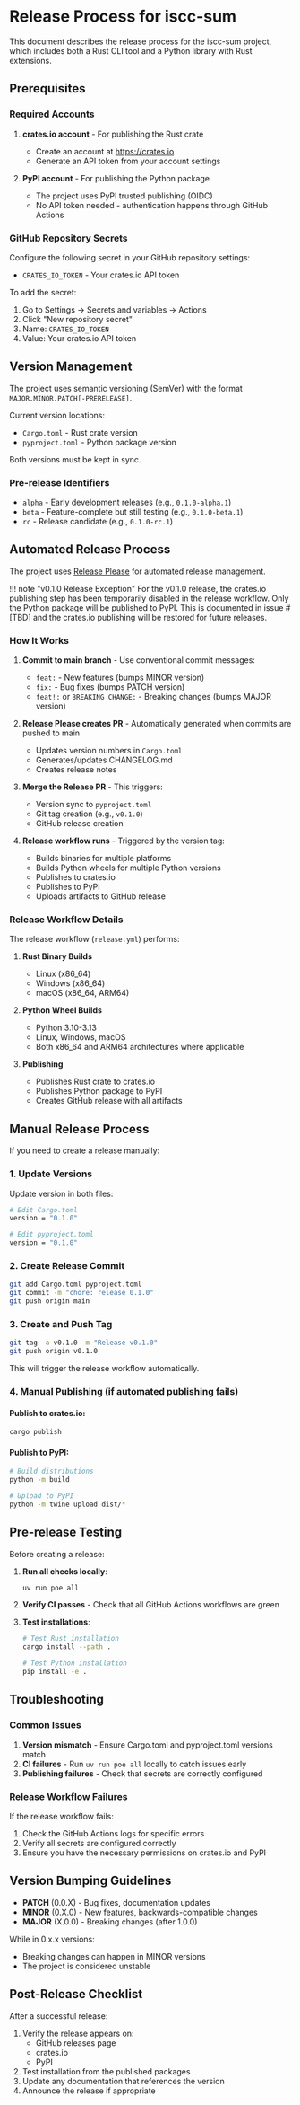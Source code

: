 # Release Process for iscc-sum

This document describes the release process for the iscc-sum project, which includes both a Rust CLI tool and a
Python library with Rust extensions.

## Prerequisites

### Required Accounts

1. **crates.io account** - For publishing the Rust crate

    - Create an account at https://crates.io
    - Generate an API token from your account settings

2. **PyPI account** - For publishing the Python package

    - The project uses PyPI trusted publishing (OIDC)
    - No API token needed - authentication happens through GitHub Actions

### GitHub Repository Secrets

Configure the following secret in your GitHub repository settings:

- `CRATES_IO_TOKEN` - Your crates.io API token

To add the secret:

1. Go to Settings → Secrets and variables → Actions
2. Click "New repository secret"
3. Name: `CRATES_IO_TOKEN`
4. Value: Your crates.io API token

## Version Management

The project uses semantic versioning (SemVer) with the format `MAJOR.MINOR.PATCH[-PRERELEASE]`.

Current version locations:

- `Cargo.toml` - Rust crate version
- `pyproject.toml` - Python package version

Both versions must be kept in sync.

### Pre-release Identifiers

- `alpha` - Early development releases (e.g., `0.1.0-alpha.1`)
- `beta` - Feature-complete but still testing (e.g., `0.1.0-beta.1`)
- `rc` - Release candidate (e.g., `0.1.0-rc.1`)

## Automated Release Process

The project uses [Release Please](https://github.com/googleapis/release-please) for automated release
management.

!!! note "v0.1.0 Release Exception"
    For the v0.1.0 release, the crates.io publishing step has been temporarily disabled in the release workflow.
    Only the Python package will be published to PyPI. This is documented in issue #[TBD] and the crates.io
    publishing will be restored for future releases.

### How It Works

1. **Commit to main branch** - Use conventional commit messages:

    - `feat:` - New features (bumps MINOR version)
    - `fix:` - Bug fixes (bumps PATCH version)
    - `feat!:` or `BREAKING CHANGE:` - Breaking changes (bumps MAJOR version)

2. **Release Please creates PR** - Automatically generated when commits are pushed to main

    - Updates version numbers in `Cargo.toml`
    - Generates/updates CHANGELOG.md
    - Creates release notes

3. **Merge the Release PR** - This triggers:

    - Version sync to `pyproject.toml`
    - Git tag creation (e.g., `v0.1.0`)
    - GitHub release creation

4. **Release workflow runs** - Triggered by the version tag:

    - Builds binaries for multiple platforms
    - Builds Python wheels for multiple Python versions
    - Publishes to crates.io
    - Publishes to PyPI
    - Uploads artifacts to GitHub release

### Release Workflow Details

The release workflow (`release.yml`) performs:

1. **Rust Binary Builds**

    - Linux (x86_64)
    - Windows (x86_64)
    - macOS (x86_64, ARM64)

2. **Python Wheel Builds**

    - Python 3.10-3.13
    - Linux, Windows, macOS
    - Both x86_64 and ARM64 architectures where applicable

3. **Publishing**

    - Publishes Rust crate to crates.io
    - Publishes Python package to PyPI
    - Creates GitHub release with all artifacts

## Manual Release Process

If you need to create a release manually:

### 1. Update Versions

Update version in both files:

```bash
# Edit Cargo.toml
version = "0.1.0"

# Edit pyproject.toml
version = "0.1.0"
```

### 2. Create Release Commit

```bash
git add Cargo.toml pyproject.toml
git commit -m "chore: release 0.1.0"
git push origin main
```

### 3. Create and Push Tag

```bash
git tag -a v0.1.0 -m "Release v0.1.0"
git push origin v0.1.0
```

This will trigger the release workflow automatically.

### 4. Manual Publishing (if automated publishing fails)

#### Publish to crates.io:

```bash
cargo publish
```

#### Publish to PyPI:

```bash
# Build distributions
python -m build

# Upload to PyPI
python -m twine upload dist/*
```

## Pre-release Testing

Before creating a release:

1. **Run all checks locally**:

    ```bash
    uv run poe all
    ```

2. **Verify CI passes** - Check that all GitHub Actions workflows are green

3. **Test installations**:

    ```bash
    # Test Rust installation
    cargo install --path .

    # Test Python installation
    pip install -e .
    ```

## Troubleshooting

### Common Issues

1. **Version mismatch** - Ensure Cargo.toml and pyproject.toml versions match
2. **CI failures** - Run `uv run poe all` locally to catch issues early
3. **Publishing failures** - Check that secrets are correctly configured

### Release Workflow Failures

If the release workflow fails:

1. Check the GitHub Actions logs for specific errors
2. Verify all secrets are configured correctly
3. Ensure you have the necessary permissions on crates.io and PyPI

## Version Bumping Guidelines

- **PATCH** (0.0.X) - Bug fixes, documentation updates
- **MINOR** (0.X.0) - New features, backwards-compatible changes
- **MAJOR** (X.0.0) - Breaking changes (after 1.0.0)

While in 0.x.x versions:

- Breaking changes can happen in MINOR versions
- The project is considered unstable

## Post-Release Checklist

After a successful release:

1. Verify the release appears on:
    - GitHub releases page
    - crates.io
    - PyPI
2. Test installation from the published packages
3. Update any documentation that references the version
4. Announce the release if appropriate
